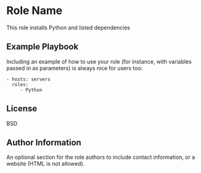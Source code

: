 Role Name
=========

This role installs Python and listed dependencies

Example Playbook
----------------

Including an example of how to use your role (for instance, with variables passed in as parameters) is always nice for users too:

    - hosts: servers
      roles:
         - Python

License
-------

BSD

Author Information
------------------

An optional section for the role authors to include contact information, or a website (HTML is not allowed).
